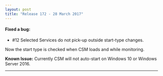 ```yaml
---
layout: post
title: "Release 172 - 28 March 2017"
---
```

#### Fixed a bug:
 * #12 Selected Services do not pick-up outside start-type changes.
 
Now the start type is checked when CSM loads and while monitoring.

**Known Issue:** Currently CSM will not auto-start on Windows 10 or Windows Server 2016.

---
